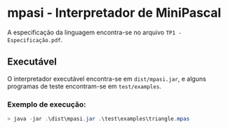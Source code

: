 # mpasi - Interpretador de MiniPascal

A especificação da linguagem encontra-se no arquivo `TP1 - Especificação.pdf`.

## Executável

O interpretador executável encontra-se em `dist/mpasi.jar`, e alguns programas de teste encontram-se em `test/examples`.

### Exemplo de execução:
```powershell
> java -jar .\dist\mpasi.jar .\test\examples\triangle.mpas
```
